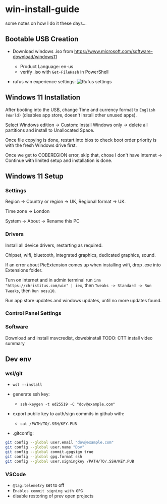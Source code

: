 # win-install-guide

some notes on how I do it these days...

## Bootable USB Creation

- Download windows .iso from <https://www.microsoft.com/software-download/windows11>

  - Product Language: en-us
  - verify .iso with `Get-FileHash` in PowerShell

- rufus win experience settings:
  ![Rufus settings](https://github.com/DovLozys/win-install-guide/assets/755086/7b13c307-7127-4329-b55b-aae4448c97f9)

## Windows 11 Installation

After booting into the USB, change Time and currency format to `English (World)` (disables app store, doesn't install other unused apps).

Select Windows edition -> Custom: Install Windows only -> delete all partitions and install to Unallocated Space.

Once file copying is done, restart into bios to check boot order priority is with the fresh Windows drive first.

Once we get to OOBEREGION error, skip that, chose I don't have internet -> Continue with limited setup and installation is done.

## Windows 11 Setup

### Settings

Region -> Country or region -> UK, Regional format -> UK.

Time zone -> London

System -> About -> Rename this PC

### Drivers

Install all device drivers, restarting as required.

Chipset, wifi, bluetooth, integrated graphics, dedicated graphics, sound.

If an error about PieExtension comes up when installing wifi, drop .exe into Extensions folder.

Turn on internet and in admin terminal run `irm "https://christitus.com/win" | iex`, then `Tweaks -> Standard -> Run Tweaks`, then `Run oosu10`.

Run app store updates and windows updates, until no more updates found.

### Control Panel Settings

### Software

Download and install msvcredist, dxwebinstall
TODO: CTT install video summary

## Dev env

### wsl/git

- `wsl --install`

- generate ssh key:
  - `ssh-keygen -t ed25519 -C "dov@example.com"`
- export public key to auth/sign commits in github with:
  - `cat /PATH/TO/.SSH/KEY.PUB`

- .gitconfig:

```bash
git config --global user.email "dov@example.com"
git config --global user.name "Dov"
git config --global commit.gpgsign true
git config --global gpg.format ssh
git config --global user.signingkey /PATH/TO/.SSH/KEY.PUB
```

### VSCode

- `@tag:telemetry` set to off
- `Enables commit signing with GPG`
- disable restoring of prev open projects
